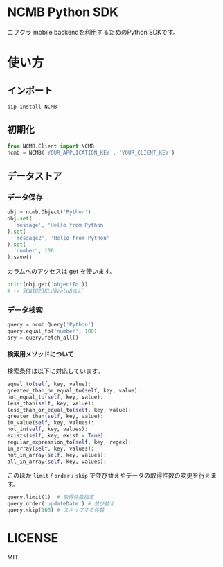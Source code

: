 # NCMB Python SDK

ニフクラ mobile backendを利用するためのPython SDKです。

# 使い方

## インポート

```
pip install NCMB
```

## 初期化

```py
from NCMB.Client import NCMB
ncmb = NCMB('YOUR_APPLICATION_KEY', 'YOUR_CLIENT_KEY')
```

## データストア

### データ保存

```py
obj = ncmb.Object('Python')
obj.set(
  'message', 'Hello from Python'
).set(
  'message2', 'Hello from Python'
).set(
  'number', 100
).save()
```

カラムへのアクセスは get を使います。

```py
print(obj.get('objectId'))
# -> 5CN1U23KLd6zatu8など
```

### データ検索

```py
query = ncmb.Query('Python')
query.equal_to('number', 100)
ary = query.fetch_all()
```

#### 検索用メソッドについて

検索条件は以下に対応しています。

```py
equal_to(self, key, value):
greater_than_or_equal_to(self, key, value):
not_equal_to(self, key, value):
less_than(self, key, value):
less_than_or_equal_to(self, key, value):
greater_than(self, key, value):
in_value(self, key, values):
not_in(self, key, values):
exists(self, key, exist = True):
regular_expression_to(self, key, regex):
in_array(self, key, values):
not_in_array(self, key, values):
all_in_array(self, key, values):
```

このほか `limit` / `order` / `skip` で並び替えやデータの取得件数の変更を行えます。

```py
query.limit(1)  # 取得件数指定
query.order('updateDate') # 並び替え
query.skip(100) # スキップする件数
```

# LICENSE

MIT.
